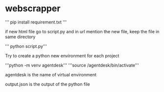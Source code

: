 # webscrapper

''' pip install requirement.txt '''

if new html file go to script.py and in url mention the new file, keep the file in same directory

''' python script.py'''

Try to create a python new environment for each project

'''python -m venv agentdesk'''
'''source /agentdesk/bin/activate'''

agentdesk is the name of virtual environment


output.json is the output of the python file